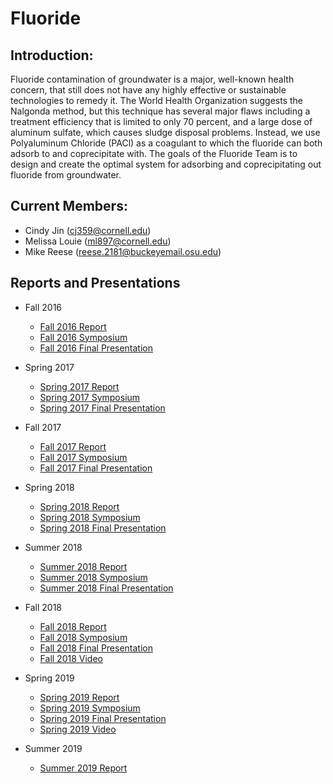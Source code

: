 # Fluoride

## Introduction:
Fluoride contamination of groundwater is a major, well-known health concern, that still does not have any highly effective or sustainable technologies to remedy it. The World Health Organization suggests the Nalgonda method, but this technique has several major flaws including a treatment efficiency that is limited to only 70 percent, and a large dose of aluminum sulfate, which causes sludge disposal problems. Instead, we use Polyaluminum Chloride (PACl) as a coagulant to which the fluoride can both adsorb to and coprecipitate with. The goals of the Fluoride Team is to design and create the optimal system for adsorbing and coprecipitating out fluoride from groundwater.

## Current Members:
- Cindy Jin (cj359@cornell.edu)
- Melissa Louie (ml897@cornell.edu)
- Mike Reese (reese.2181@buckeyemail.osu.edu)

## Reports and Presentations
* Fall 2016
  - [Fall 2016 Report](https://drive.google.com/file/d/0Bzej1vulT_XyWHZyLXdIWlk1RkE/view)
  - [Fall 2016 Symposium](https://docs.google.com/presentation/d/1LYKhGo9DmKVBfABIZYmKVnQmFsj5Wc-5EE6xW85aE_g/edit?usp=sharing)
  - [Fall 2016 Final Presentation](https://docs.google.com/presentation/d/1oa40fZAqf9ytgXPxNWXSbHNJvKELtv9hsU_OuKzBN8g/edit?usp=sharing)
* Spring 2017
  - [Spring 2017 Report](https://github.com/AguaClara/Fluoride-Auto/blob/master/Spring%202017/Fluoride%20Spring%202017.pdf)
  - [Spring 2017 Symposium](https://docs.google.com/presentation/d/18l0xwZtfAeUvRBzfIBijr8AGbGEGiYylfUTL_XSi51w/edit?usp=sharing)
  - [Spring 2017 Final Presentation](https://docs.google.com/presentation/d/1Hxqun_3KzcYxWILCP8Yt_f5FO3m59eYeMJO0zQij-6k/edit)
* Fall 2017
  - [Fall 2017 Report](https://github.com/AguaClara/Fluoride-Auto/blob/master/Fall%202017/fluoride-fall-2017.pdf)
  - [Fall 2017 Symposium](https://docs.google.com/presentation/d/1HcaRjqchtdl2DxvNkS6QYJc5LgHJHRz5z0sCTzIx8Ak/edit?usp=sharing)
  - [Fall 2017 Final Presentation](https://docs.google.com/presentation/d/1lMwLT5y-aWrqD5dZfTIV_4vPzWjZSJmbOsLjZNzP_tI/edit?usp=sharing)
* Spring 2018
  - [Spring 2018 Report](https://github.com/AguaClara/Fluoride-Auto/blob/master/Spring%202018/FluorideReportSp18.md)
  - [Spring 2018 Symposium](https://docs.google.com/presentation/d/1gzC25zcd-eUTTrmerA-OcLBdWd--tOl6X8JpqGEy7_o/edit#slide=id.p3)
  - [Spring 2018 Final Presentation](https://docs.google.com/presentation/d/1NIgislmkylECw1T6YsHlsUr3Kja0XoYnWcOhY1UnEyQ/edit)
* Summer 2018
  - [Summer 2018 Report](https://github.com/AguaClara/Fluoride-Auto/blob/master/Summer%202018/Fluoride_Summer2018.md)
  - [Summer 2018 Symposium](https://docs.google.com/presentation/d/1ikR3Ti14HijdFI1jzeJO_98PFFImXd8VALmxmuq5RYY/edit?usp=sharing)
  - [Summer 2018 Final Presentation](https://docs.google.com/presentation/d/1D4V2ltnIMBQwnw8twaZLWcnoIz6U8TILRAwltYmkqi8/edit?usp=sharing)
* Fall 2018
  - [Fall 2018 Report](https://github.com/AguaClara/Fluoride-Auto/blob/master/Fall%202018/Automated%20System/Fall_2018_Report.md)
  - [Fall 2018 Symposium](https://docs.google.com/presentation/d/1l783hJZfi7w9sAJqHuncesPV9qp9_3rgFQg1rHAaE4A/edit#slide=id.g451dae360e_1_74)
  - [Fall 2018 Final Presentation](https://docs.google.com/presentation/d/1hwhpw0rzzTh_NbEuIzjVWDoTfEolhdVf5Cl5P47a8P4/edit#slide=id.g346a079b2f_0_0)
  - [Fall 2018 Video](https://www.youtube.com/watch?v=SizO93XcZTI)

 * Spring 2019
   - [Spring 2019 Report](https://github.com/AguaClara/Fluoride-Auto/blob/master/Spring%202019/Fluoride-Auto-Spring-2019-Report.md)
   - [Spring 2019 Symposium](https://docs.google.com/presentation/d/1EirkNHbf-_-S5zPb75K6iNqBA-L_sTGiCHSEH11HEzk/edit?usp=sharing)
   - [Spring 2019 Final Presentation](https://docs.google.com/presentation/d/1XJlbU64NJ-6ePptrTThPcseudbT7MwG3CEiMP90G4AE/edit?usp=sharing)
   - [Spring 2019 Video](https://www.youtube.com/watch?v=5NrKaONEGuQ&list=PLhsGtpY8ipdZL4lExJA8KC0zCkaxwfs8R&index=7&t=0s)

 * Summer 2019
     - [Summer 2019 Report](https://github.com/AguaClara/Fluoride-Auto/blob/master/Summer%202019/Fluoride%20Summer%202019.ipynb)

